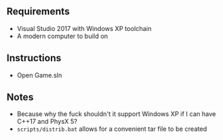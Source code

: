 ## Requirements
- Visual Studio 2017 with Windows XP toolchain
- A modern computer to build on

## Instructions
- Open Game.sln

## Notes
- Because why the fuck shouldn't it support Windows XP if I can have C++17 and PhysX 5?
- `scripts/distrib.bat` allows for a convenient tar file to be created